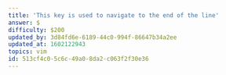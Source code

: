 ```yaml
---
title: 'This key is used to navigate to the end of the line'
answer: $
difficulty: $200
updated_by: 3d84fd6e-6189-44c0-994f-86647b34a2ee
updated_at: 1602122943
topics: vim
id: 513cf4c0-5c6c-49a0-8da2-c063f2f30e36
---
```

